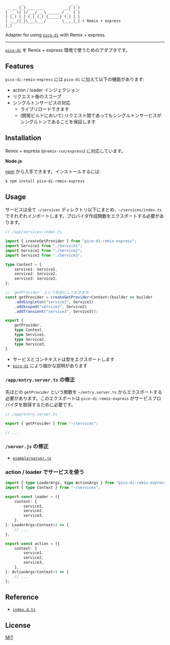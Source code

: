 ```
       _                     _ _
 _ __ (_) ___ ___         __| (_)
| '_ \| |/ __/ _ \ _____ / _` | |
| |_) | | (_| (_) |_____| (_| | |
| .__/|_|\___\___/       \__,_|_| + Remix + express
|_|
```

  Adapter for using [`pico-di`](https://github.com/ydipeepo/pico-di) with Remix + express.

---

  [`pico-di`](https://github.com/ydipeepo/pico-di) を Remix + express 環境で使うためのアダプタです。

## Features

  `pico-di-remix-express` には `pico-di` に加えて以下の機能があります:

  - action / loader インジェクション
  - リクエスト毎のスコープ
  - シングルトンサービスの対応
    - ライブリロードできます
	- (開発ビルドにおいて) リクエスト間であってもシングルトンサービスがシングルトンであることを保証します

## Installation

  Remix + express (`@remix-run/express`) に対応しています。

  **Node.js**

  [npm](https://www.npmjs.com/) から入手できます。インストールするには:

  ```bash
  $ npm install pico-di-remix-express
  ```

## Usage

  サービスは全て `~/services` ディレクトリ以下にまとめ、`~/services/index.ts` でそれぞれインポートします。プロバイダ作成関数をエクスポートする必要があります。

```ts
// /app/services/index.ts

import { createGetProvider } from "pico-di-remix-express";
import Service1 from "./Service1";
import Service2 from "./Service2";
import Service3 from "./Service3";

type Context = {
	service1: Service1,
	service2: Service2,
	service3: Service3,
};

// `getProvider` という名前にしておきます。
const getProvider = createGetProvider<Context>(builder => builder
	.addSingleton("service1", Service1)
	.addScoped("service2", Service2)
	.addTransient("service3", Service3));

export {
	getProvider,
	type Context,
	type Service1,
	type Service2,
	type Service3,
}
```

* サービスとコンテキストは型をエクスポートします
* [`pico-di`](https://github.com/ydipeepo/pico-di) により細かな説明があります

### `/app/entry.server.ts` の修正

  先ほどの `getProvider` という関数を `~/entry.server.ts` からエクスポートする必要があります。このエクスポートは `pico-di-remix-express` がサービスプロバイダを取得するために必要です。

```ts
// /app/entry.server.ts

export { getProvider } from "~/services";

// ...
```

### `/server.js` の修正

* [`example/server.js`](example/server.js)

### action / loader でサービスを使う

```ts
import { type LoaderArgs, type ActionArgs } from "pico-di-remix-express";
import { type Context } from "~/services";

export const loader = ({
	context: {
		service1,
		service2,
		service3,
	},
}: LoaderArgs<Context>) => {
	// ...
};

export const action = ({
	context: {
		service1,
		service2,
		service3,
	},
}: ActionArgs<Context>) => {
	// ...
};
```

## Reference

* [`index.d.ts`](index.d.ts)

## License

  [MIT](LICENSE.md)
